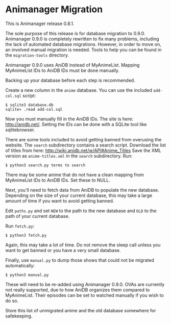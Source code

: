 Animanager Migration
====================

This is Animanager release 0.8.1.

The sole purpose of this release is for database migration to 0.9.0.  Animanager
0.9.0 is completely rewritten to fix many problems, including the lack of
automated database migrations.  However, in order to move on, an involved manual
migration is needed.  Tools to help you can be found in the `migration-tools`
directory.

Animanager 0.9.0 uses AniDB instead of MyAnimeList.  Mapping MyAnimeList IDs to
AniDB IDs must be done manually.

Backing up your database before each step is recommended.

Create a new column in the `anime` database.  You can use the included
`add-col.sql` script:

    $ sqlite3 database.db
    sqlite> .read add-col.sql

Now you must manually fill in the AniDB IDs.  The site is here:
<http://anidb.net/>.  Setting the IDs can be done with a SQLite tool like
sqlitebrowser.

There are some tools included to avoid getting banned from overusing the
website.  The `search` subdirectory contains a search script.  Download the list
of titles from here: <http://wiki.anidb.net/w/API#Anime_Titles>  Save the XML
version as `anime-titles.xml` in the `search` subdirectory.  Run:

    $ python3 search.py terms to search

There may be some anime that do not have a clean mapping from MyAnimeList IDs to
AniDB IDs.  Set these to NULL.

Next, you'll need to fetch data from AniDB to populate the new database.
Depending on the size of your current database, this may take a large amount of
time if you want to avoid getting banned.

Edit `paths.py` and set `NEW` to the path to the new database and `OLD` to the
path of your current database.

Run `fetch.py`:

    $ python3 fetch.py

Again, this may take a lot of time.  Do not remove the sleep call unless you
want to get banned or you have a very small database.

Finally, use `manual.py` to dump those shows that could not be migrated
automatically:

    $ python3 manual.py

These will need to be re-added using Animanager 0.9.0.  OVAs are currently not
really supported, due to how AniDB organizes them compared to MyAnimeList.
Their episodes can be set to watched manually if you wish to do so.

Store this list of unmigrated anime and the old database somewhere for
safekeeping.
